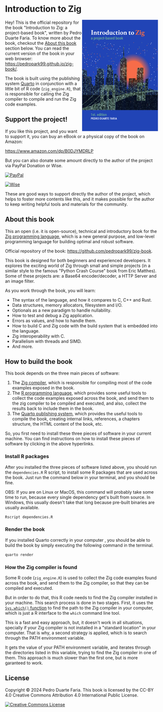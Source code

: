 # Introduction to Zig

<a href=""><img src="Cover/cover-artv3.png" width="250" height="366" class="cover" align="right"/></a>

Hey! This is the official repository for the book "Introduction to Zig: a project-based book", written by Pedro Duarte Faria.
To know more about the book, checkout the [About this book](#about-this-book) section below.
You can read the current version of the book in your web browser: <https://pedropark99.github.io/zig-book/>.

The book is built using the publishing system [Quarto](https://quarto.org)
in conjunction with a little bit of R code (`zig_engine.R`), that is responsible for calling
the Zig compiler to compile and run the Zig code examples.


## Support the project!

If you like this project, and you want to support it, you can buy an eBook or a physical copy
of the book on Amazon:

<https://www.amazon.com/dp/B0DJYMDRLP>

But you can also donate some amount directly to the author of the project via PayPal Donation or Wise.

[![PayPal](https://img.shields.io/badge/PayPal-003087?logo=paypal&logoColor=fff)](https://www.paypal.com/donate/?business=D58J5LFEERC3N&no_recurring=0&item_name=These+donations+make+it+possible+for+me+to+continue+writing+new+and+useful+content+for+our+community%F0%9F%98%89+Thank+you%21%E2%9D%A4%EF%B8%8F%F0%9F%A5%B3&currency_code=USD)

[![Wise](https://img.shields.io/badge/Wise-394e79?style=for-the-badge&logo=wise&logoColor=00B9FF)](https://wise.com/pay/me/pedrod4845)

These are good ways to support directly the author of the project, which helps to foster
more contents like this, and it makes possible for the author to keep writing helpful tools and
materials for the community.


## About this book

This an open (i.e. it is open-source), technical and introductory book for the [Zig programming language](https://ziglang.org/),
which is a new general purpose, and low-level programming language for building optimal and robust software.

Official repository of the book: <https://github.com/pedropark99/zig-book>.

This book is designed for both beginners and experienced developers. It explores the exciting world of Zig through small
and simple projects (in a similar style to the famous "Python Crash Course" book from Eric Matthes).
Some of these projects are: a Base64 encoder/decoder, a HTTP Server and an image filter.

As you work through the book, you will learn:

- The syntax of the language, and how it compares to C, C++ and Rust.
- Data structures, memory allocators, filesystem and I/O.
- Optionals as a new paradigm to handle nullability.
- How to test and debug a Zig application.
- Errors as values, and how to handle them.
- How to build C and Zig code with the build system that is embedded into the language.
- Zig interoperability with C.
- Parallelism with threads and SIMD.
- And more.



## How to build the book

This book depends on the three main pieces of software:

1. The [Zig compiler](https://ziglang.org/download/), which is responsible for compiling most of the code examples exposed in the book.
2. The [R programming language](https://cran.r-project.org/), which provides some useful tools to collect the code examples exposed across the book, and send them to the zig compiler to be compiled and executed, and also, collect the results back to include them in the book.
3. The [Quarto publishing system](https://quarto.org/docs/get-started/), which provides the useful tools to compile the book, creating internal links, references, a chapters structure, the HTML content of the book, etc.

So, you first need to install these three pieces of software in your current machine.
You can find instructions on how to install these pieces of software by clicking in the above hyperlinks.

### Install R packages

After you installed the three pieces of software listed above, you should run the `dependencies.R` R script, to install
some R packages that are used across the book. Just run the command below in your terminal, and you should be fine.

OBS: If you are on Linux or MacOS, this command will probably take some time to run, because every single dependency get's built from source.
In Windows, this usually doesn't take that long because pre-built binaries are usually available.

```bash
Rscript dependencies.R
```

### Render the book

If you installed Quarto correctly in your computer
, you should be able to build the book by simply executing
the following command in the terminal.

```bash
quarto render
```

### How the Zig compiler is found

Some R code (`zig_engine.R`) is used to collect the Zig code examples
found across the book, and send them to the Zig compiler, so that they
can be compiled and executed.

But in order to do that, this R code needs to find the Zig compiler installed
in your machine. This search process is done in two stages.
First, it uses the [`Sys.which()` function](https://www.rdocumentation.org/packages/base/versions/3.6.2/topics/Sys.which)
to find the path to the Zig compiler in your computer, which is just a R interface to the `which` command line tool.

This is a fast and easy approach, but, it doesn't work in all situations, specially if
your Zig compiler is not installed in a "standard location" in your computer. That is
why, a second strategy is applied, which is to search through the PATH environment variable.

It gets the value of your PATH environment variable, and iterates through the directories listed
in this variable, trying to find the Zig compiler in one of them. This approach is much
slower than the first one, but is more garanteed to work.



## License

Copyright © 2024 Pedro Duarte Faria. This book is licensed by the CC-BY 4.0 Creative Commons Attribution 4.0 International Public License.

<a rel="license" href="http://creativecommons.org/licenses/by/4.0/"><img alt="Creative Commons License" style="border-width:0" src="https://i.creativecommons.org/l/by/4.0/88x31.png" /></a>


